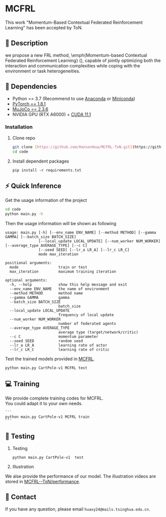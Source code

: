# MCFRL
This work "Momentum-Based Contextual Federated Reinforcement Learning" has been accepted by ToN.
## :page_facing_up: Description
we propose a new FRL method, \emph{Momentum-based Contextual Federated Reinforcement Learning} (), capable of jointly optimizing both the interaction and communication complexities while coping with the environment or task heterogeneities.
## :wrench: Dependencies
- Python == 3.7 (Recommend to use [Anaconda](https://www.anaconda.com/download/#linux) or [Miniconda](https://docs.conda.io/en/latest/miniconda.html))
- [PyTorch == 1.8.1](https://pytorch.org/)
- [MuJoCo == 2.3.6](http://www.mujoco.org) 
- NVIDIA GPU (RTX A6000) + [CUDA 11.1](https://developer.nvidia.com/cuda-downloads)
### Installation
1. Clone repo
    ```bash
    git clone [https://github.com/HansenHua/MCFRL-ToN.git](https://github.com/HansenHua/MCFRL-ToN.git)
    cd code
    ```
2. Install dependent packages
    ```
    pip install -r requirements.txt
    ```
## :zap: Quick Inference

Get the usage information of the project
```bash
cd code
python main.py -h
```
Then the usage information will be shown as following
```
usage: main.py [-h] [--env_name ENV_NAME] [--method METHOD] [--gamma GAMMA] [--batch_size BATCH_SIZE]
               [--local_update LOCAL_UPDATE] [--num_worker NUM_WORKER] [--average_type AVERAGE_TYPE] [--c C]
               [--seed SEED] [--lr_a LR_A] [--lr_c LR_C]
               mode max_iteration

positional arguments:
  mode                  train or test
  max_iteration         maximum training iteration

optional arguments:
  -h, --help            show this help message and exit
  --env_name ENV_NAME   the name of environment
  --method METHOD       method name
  --gamma GAMMA         gamma
  --batch_size BATCH_SIZE
                        batch_size
  --local_update LOCAL_UPDATE
                        frequency of local update
  --num_worker NUM_WORKER
                        number of federated agents
  --average_type AVERAGE_TYPE
                        average type (target/network/critic)
  --c C                 momentum parameter
  --seed SEED           random seed
  --lr_a LR_A           learning rate of actor
  --lr_c LR_C           learning rate of critic
```
Test the trained models provided in [MCFRL](https://github.com/HansenHua/MCFRL/tree/main/log).
```
python main.py CartPole-v1 MCFRL test
```
## :computer: Training

We provide complete training codes for MCFRL.<br>
You could adapt it to your own needs.

	```
    python main.py CartPole-v1 MCFRL train
	```

## :checkered_flag: Testing
1. Testing
	```
	python main.py CartPole-v1  test
	```
2. Illustration

We alse provide the performance of our model. The illustration videos are stored in [MCFRL--ToN/performance](https://github.com/HansenHua/MCFRL-ToN/tree/main/performance).

## :e-mail: Contact

If you have any question, please email `huaxy24@mails.tsinghua.edu.cn`.
